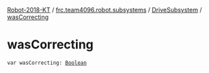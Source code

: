 [Robot-2018-KT](../../index.md) / [frc.team4096.robot.subsystems](../index.md) / [DriveSubsystem](index.md) / [wasCorrecting](./was-correcting.md)

# wasCorrecting

`var wasCorrecting: `[`Boolean`](https://kotlinlang.org/api/latest/jvm/stdlib/kotlin/-boolean/index.html)